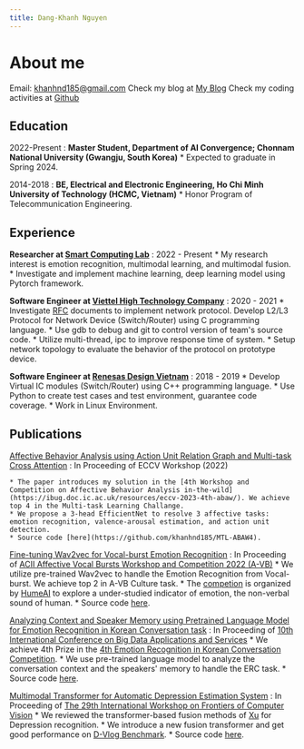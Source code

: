 ```yaml
---
title: Dang-Khanh Nguyen
---
```


About me
============

Email: [khanhnd185@gmail.com](mailto:khanhnd185@gmail.com)
Check my blog at [My Blog](https://khanhnd185.github.io/my-blog/)
Check my coding activities at [Github](https://github.com/khanhnd185)

Education
---------

2022-Present
:   **Master Student, Department of AI Convergence; Chonnam National University (Gwangju, South Korea)**
    * Expected to graduate in Spring 2024.

2014-2018
:   **BE, Electrical and Electronic Engineering, Ho Chi Minh University of Technology (HCMC, Vietnam)**
    * Honor Program of Telecommunication Engineering.

Experience
----------

**Researcher at [Smart Computing Lab](http://sclab.jnu.ac.kr/)**
:   2022 - Present
    * My research interest is emotion recognition, multimodal learning, and multimodal fusion.
    * Investigate and implement machine learning, deep learning model using Pytorch framework.

**Software Engineer at [Viettel High Technology Company](https://viettelhightech.vn/)**
:   2020 - 2021
    * Investigate [RFC](https://en.wikipedia.org/wiki/Request_for_Comments) documents to implement network protocol. Develop L2/L3  Protocol for Network Device (Switch/Router) using C programming language.
    * Use gdb to debug and git to control version of team's source code.
    * Utilize multi-thread, ipc to improve response time of system.
    * Setup network topology to evaluate the behavior of the protocol on prototype device.

**Software Engineer at [Renesas Design Vietnam](http://vietnam.renesas.com/)**
:   2018 - 2019
    * Develop Virtual IC modules (Switch/Router) using C++ programming language.
    * Use Python to create test cases and test environment, guarantee code coverage.
    * Work in Linux Environment.


Publications
--------------------

[Affective Behavior Analysis using Action Unit Relation Graph and Multi-task Cross Attention](https://arxiv.org/abs/2207.10293)
:   In Proceeding of ECCV Workshop (2022)

    * The paper introduces my solution in the [4th Workshop and Competition on Affective Behavior Analysis in-the-wild](https://ibug.doc.ic.ac.uk/resources/eccv-2023-4th-abaw/). We achieve top 4 in the Multi-task Learning Challange.
    * We propose a 3-head EfficientNet to resolve 3 affective tasks: emotion recognition, valence-arousal estimation, and action unit detection.
    * Source code [here](https://github.com/khanhnd185/MTL-ABAW4).

[Fine-tuning Wav2vec for Vocal-burst Emotion Recognition](https://arxiv.org/abs/2210.00263)
:   In Proceeding of [ACII Affective Vocal Bursts Workshop and Competition 2022 (A-VB)](https://arxiv.org/abs/2210.15754)
    * We utilize pre-trained Wav2vec to handle the Emotion Recognition from Vocal-burst. We achieve top 2 in A-VB Culture task.
    * The [competion](https://www.competitions.hume.ai/avb2022) is organized by [HumeAI](https://hume.ai/) to explore a under-studied indicator of emotion, the non-verbal sound of human.
    * Source code [here](https://github.com/khanhnd185/AVB2022).

[Analyzing Context and Speaker Memory using Pretrained Language Model for Emotion Recognition in Korean Conversation task](https://drive.google.com/file/d/1c7N5KcWahmLxxS42UXhjY6CIjdcjh26o/view)
:   In Proceeding of [10th International Conference on Big Data Applications and Services](http://kbigdata.or.kr/bigdas2022/)
    * We achieve 4th Prize in the [4th Emotion Recognition in Korean Conversation Competition](https://sites.google.com/view/kerc2022/).
    * We use pre-trained language model to analyze the conversation context and the speakers' memory to handle the ERC task.
    * Source code [here](https://github.com/khanhnd185/KERC22).

[Multimodal Transformer for Automatic Depression Estimation System]()
:   In Proceeding of [The 29th International Workshop on Frontiers of Computer Vision](https://iwfcv2023.github.io/)
    * We reviewed the transformer-based fusion methods of [Xu](https://arxiv.org/abs/2206.06488) for Depression recognition.
    * We introduce a new fusion transformer and get good performance on [D-Vlog Benchmark](https://ojs.aaai.org/index.php/AAAI/article/view/21483).
    * Source code [here](https://github.com/khanhnd185/Transformer-fusion).
